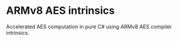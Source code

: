 # ARMv8 AES intrinsics

Accelerated AES computation in pure C# using ARMv8 AES compiler intrinsics.
